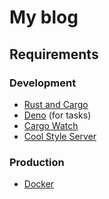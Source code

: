 # My blog

## Requirements

### Development

- [Rust and Cargo](https://doc.rust-lang.org/cargo/getting-started/installation.html)
- [Deno](https://deno.com/) (for tasks)
- [Cargo Watch](https://crates.io/crates/cargo-watch)
- [Cool Style Server](https://crates.io/crates/coolstyleserver)

### Production

- [Docker](https://docs.docker.com/engine/install/)
